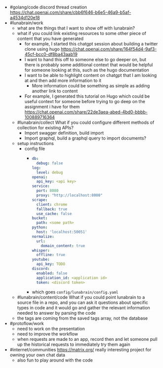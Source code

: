 - #golang/code discord thread creation https://chat.openai.com/share/cbb6f646-b6e5-46a9-b5af-a4534d120e18
- #lunabrain/work
	- what are the things that I want to show off with lunabrain?
	- what if you could link existing resources to some other piece of content that you have generated
		- for example, I started this chatgpt session about building a twitter clone using hugo https://chat.openai.com/share/164f54d4-9af3-45cf-bcc0-df8ba43aab19
		- I want to hand this off to someone else to go deeper on, but there is probably some additional context that would be helpful for someone looking at this, such as the hugo documentation
		- I want to be able to highlight content on chatgpt that I am looking at and then add more information to it
			- More information could be something as simple as adding another link to content
		- For example, I generated this tutorial on Hugo which could be useful context for someone before trying to go deep on the assignment i have for them https://chat.openai.com/share/22de3aea-abed-4bd0-bbbb-100889716364
	- #lunabrain/collect What if you could configure different methods of collection for existing APIs?
		- Import swagger definition, build import
		- Import graphql, build a graphql query to import documents?
	- setup instructions
		- config file
			- ```yaml
			  db:
			    debug: false
			  log:
			    level: debug
			  openai:
			    api_key: <api key>
			  service:
			    port: 8080
			    proxy: "http://localhost:8000"
			  scrape:
			    client: chrome
			    fallback: true
			    use_cache: false
			  bucket:
			    path: <some path>
			  python:
			    host: 'localhost:50051'
			  normalize:
			    url:
			      domain_content: true
			  whisper:
			    offline: true
			  youtube:
			    api_key: TODO
			  discord:
			    enabled: false
			    application_id: <application id>
			    token: <discord token>
			  ```
			- which goes `config/lunabrain/config.yaml`
	- #lunabrain/content/code What if you could point lunabrain to a source file in a repo, and you can ask it questions about specific types in code and it would go and gather the relevant information needed to answer by parsing the code
	- the tags are coming from the saved tags array, not the database
- #protoflow/work
	- need to work on the presentation
	- need to improve the workflow
	- when requests are made to an app, record then and let someone pull up the historical requests to immediately try them again
- #internet/communities https://matrix.org/ really interesting project for owning your own chat data
	- also fun to play around with the code